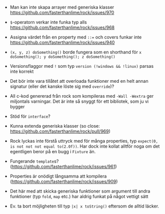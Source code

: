 



- Man kan inte skapa arrayer med generiska klasser https://github.com/fasterthanlime/rock/issues/970

- `$`-operatorn verkar inte funka typ alls https://github.com/fasterthanlime/rock/issues/968

- Assigna värdet från en property med `::=` och covers funkar inte https://github.com/fasterthanlime/rock/issues/940

- `(x, y, z) doSomething()` borde fungera som en shorthand för `x doSomething(); y doSomething(); z doSomething()`

- Versionsflaggor med `!` som typ `version (!windows && !linux)` parsas inte korrekt

- Det bör inte vara tillåtet att overloada funktioner med en helt annan signatur (eller det kanske löste sig med `override`)?
 
- All c-kod genererad från rock som kompileras med `-Wall -Wextra` ger miljontals varningar. Det är inte så snyggt för ett bibliotek, som ju vi bygger
 
- Stöd för `interface`?
 
- Kunna extenda generiska klasser (so close: https://github.com/fasterthanlime/rock/pull/969)
 
- Rock lyckas inte förstå uttryck med för många properties, typ `expect(0, is not not not equal to(2.0f))`. 
Har dock inte kollat alltför noga om det egentligen beror på en bugg i `Fixture` än.

- Fungerande `template`s? (https://github.com/fasterthanlime/rock/issues/961)
 
- Properties är onödigt långsamma att kompilera (https://github.com/fasterthanlime/rock/issues/909)

- Det här med att skicka generiska funktioner som argument till andra funktioner (typ `fold`, `map` etc.) har aldrig funkat på något vettigt sätt

- Ev. ta bort möjligheten till typ `|x| x toString()` eftersom de alltid läcker.
